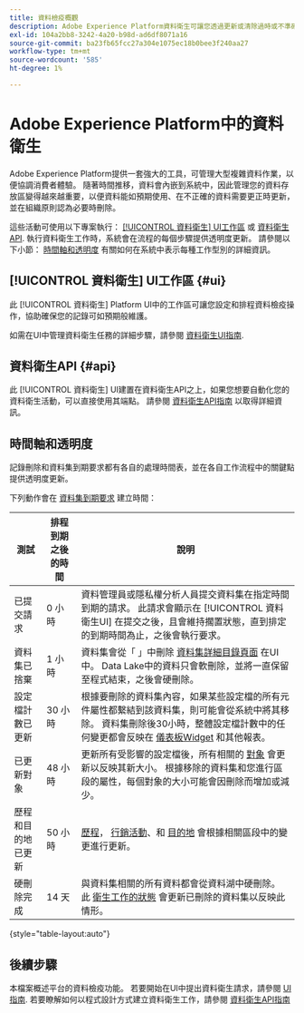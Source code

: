 ```yaml
---
title: 資料檢疫概觀
description: Adobe Experience Platform資料衛生可讓您透過更新或清除過時或不準確的記錄來管理資料的生命週期。
exl-id: 104a2bb8-3242-4a20-b98d-ad6df8071a16
source-git-commit: ba23fb65fcc27a304e1075ec18b0bee3f240aa27
workflow-type: tm+mt
source-wordcount: '585'
ht-degree: 1%

---
```


# Adobe Experience Platform中的資料衛生

Adobe Experience Platform提供一套強大的工具，可管理大型複雜資料作業，以便協調消費者體驗。 隨著時間推移，資料會內嵌到系統中，因此管理您的資料存放區變得越來越重要，以便資料能如預期使用、在不正確的資料需要更正時更新，並在組織原則認為必要時刪除。

<!-- Platform's data hygiene capabilities allow you to manage your stored data through the following:

* Scheduling automated dataset expirations
* Deleting individual records from one or all datasets

>[!IMPORTANT]
>
>Record deletes are meant to be used for data cleansing, removing anonymous data, or data minimization. They are **not** to be used for data subject rights requests (compliance) as pertaining to privacy regulations like the General Data Protection Regulation (GDPR). For all compliance use cases, use [Adobe Experience Platform Privacy Service](../privacy-service/home.md) instead. -->

這些活動可使用以下專案執行： [[!UICONTROL 資料衛生] UI工作區](#ui) 或 [資料衛生API](#api). 執行資料衛生工作時，系統會在流程的每個步驟提供透明度更新。 請參閱以下小節： [時間軸和透明度](#timelines-and-transparency) 有關如何在系統中表示每種工作型別的詳細資訊。

## [!UICONTROL 資料衛生] UI工作區 {#ui}

此 [!UICONTROL 資料衛生] Platform UI中的工作區可讓您設定和排程資料檢疫操作，協助確保您的記錄可如預期般維護。

如需在UI中管理資料衛生任務的詳細步驟，請參閱 [資料衛生UI指南](./ui/overview.md).

## 資料衛生API {#api}

此 [!UICONTROL 資料衛生] UI建置在資料衛生API之上，如果您想要自動化您的資料衛生活動，可以直接使用其端點。 請參閱 [資料衛生API指南](./api/overview.md) 以取得詳細資訊。

## 時間軸和透明度

記錄刪除和資料集到期要求都有各自的處理時間表，並在各自工作流程中的關鍵點提供透明度更新。

<!-- ### Dataset expirations {#dataset-expiration-transparency} -->

下列動作會在 [資料集到期要求](./ui/dataset-expiration.md) 建立時間：

| 測試 | 排程到期之後的時間 | 說明 |
| --- | --- | --- |
| 已提交請求 | 0 小時 | 資料管理員或隱私權分析人員提交資料集在指定時間到期的請求。 此請求會顯示在 [!UICONTROL 資料衛生UI] 在提交之後，且會維持擱置狀態，直到排定的到期時間為止，之後會執行要求。 |
| 資料集已捨棄 | 1 小時 | 資料集會從「 」中刪除 [資料集詳細目錄頁面](../catalog/datasets/user-guide.md) 在UI中。 Data Lake中的資料只會軟刪除，並將一直保留至程式結束，之後會硬刪除。 |
| 設定檔計數已更新 | 30 小時 | 根據要刪除的資料集內容，如果某些設定檔的所有元件屬性都繫結到該資料集，則可能會從系統中將其移除。 資料集刪除後30小時，整體設定檔計數中的任何變更都會反映在 [儀表板Widget](../dashboards/guides/profiles.md#profile-count-trend) 和其他報表。 |
| 已更新對象 | 48 小時 | 更新所有受影響的設定檔後，所有相關的 [對象](../segmentation/home.md) 會更新以反映其新大小。 根據移除的資料集和您進行區段的屬性，每個對象的大小可能會因刪除而增加或減少。 |
| 歷程和目的地已更新 | 50 小時 | [歷程](https://experienceleague.adobe.com/docs/journey-optimizer/using/orchestrate-journeys/about-journeys/journey.html)， [行銷活動](https://experienceleague.adobe.com/docs/journey-optimizer/using/campaigns/get-started-with-campaigns.html)、和 [目的地](../destinations/home.md) 會根據相關區段中的變更進行更新。 |
| 硬刪除完成 | 14 天 | 與資料集相關的所有資料都會從資料湖中硬刪除。 此 [衛生工作的狀態](./ui/browse.md#view-details) 會更新已刪除的資料集以反映此情形。 |

{style="table-layout:auto"}

<!-- ### Record deletes {#record-delete-transparency}

>[!IMPORTANT]
>
>Record deletes are only available for organizations that have purchased Adobe Healthcare Shield.

The following takes place when a [record delete request](./ui/record-delete.md) is created:

| Stage | Time after request submission | Description |
| --- | --- | --- |
| Request is submitted | 0 hours | A data steward or privacy analyist submits a record delete request. The request is visible in the [!UICONTROL Data Hygiene UI] after it has been submitted. |
| Profile lookups updated | 3 hours | The change in profile counts caused by the deleted identity are reflected in [dashboard widgets](../dashboards/guides/profiles.md#profile-count-trend) and other reports. |
| Segments updated | 24 hours | Once profiles are removed, all related [segments](../segmentation/home.md) are updated to reflect their new size. |
| Journeys and destinations updated | 26 hours | [Journeys](https://experienceleague.adobe.com/docs/journey-optimizer/using/orchestrate-journeys/about-journeys/journey.html), [campaigns](https://experienceleague.adobe.com/docs/journey-optimizer/using/campaigns/get-started-with-campaigns.html), and [destinations](../destinations/home.md) are updated according to changes in related segments. |
| Records soft deleted in data lake | 7 days | The data is soft deleted from the data lake. |
| Data vacuuming completed | 14 days | The [status of the hygiene job](./ui/browse.md#view-details) updates to indicate that the job has completed, meaning that data vacuuming has been completed on the data lake and the relevant records have been hard deleted. |

{style="table-layout:auto"} -->

## 後續步驟

本檔案概述平台的資料檢疫功能。 若要開始在UI中提出資料衛生請求，請參閱 [UI指南](./ui/overview.md). 若要瞭解如何以程式設計方式建立資料衛生工作，請參閱 [資料衛生API指南](./api/overview.md)

